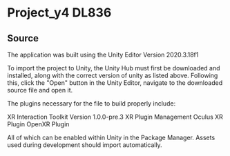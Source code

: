 # Project_y4 DL836
## Source

The application was built using the Unity Editor Version 2020.3.18f1

To import the project to Unity, the Unity Hub must first be downloaded and installed, along with the correct version of unity as listed above.
Following this, click the "Open" button in the Unity Editor, navigate to the downloaded source file and open it.

The plugins necessary for the file to build properly include: 

XR Interaction Toolkit Version 1.0.0-pre.3
XR Plugin Management
Oculus XR Plugin
OpenXR Plugin

All of which can be enabled within Unity in the Package Manager.
Assets used during development should import automatically.